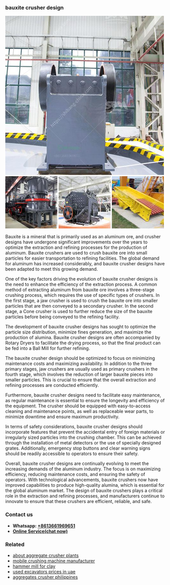<h3>bauxite crusher design</h3><img src='1702952924.jpg' alt=''><p>Bauxite is a mineral that is primarily used as an aluminum ore, and crusher designs have undergone significant improvements over the years to optimize the extraction and refining processes for the production of aluminum. Bauxite crushers are used to crush bauxite ore into small particles for easier transportation to refining facilities. The global demand for aluminum has increased considerably, and bauxite crusher designs have been adapted to meet this growing demand.</p><p>One of the key factors driving the evolution of bauxite crusher designs is the need to enhance the efficiency of the extraction process. A common method of extracting aluminum from bauxite ore involves a three-stage crushing process, which requires the use of specific types of crushers. In the first stage, a jaw crusher is used to crush the bauxite ore into smaller particles that are then conveyed to a secondary crusher. In the second stage, a Cone crusher is used to further reduce the size of the bauxite particles before being conveyed to the refining facility.</p><p>The development of bauxite crusher designs has sought to optimize the particle size distribution, minimize fines generation, and maximize the production of alumina. Bauxite crusher designs are often accompanied by Rotary Dryers to facilitate the drying process, so that the final product can be fed into a Ball Mill for further refining.</p><p>The bauxite crusher design should be optimized to focus on minimizing maintenance costs and maximizing availability. In addition to the three primary stages, jaw crushers are usually used as primary crushers in the fourth stage, which involves the reduction of larger bauxite pieces into smaller particles. This is crucial to ensure that the overall extraction and refining processes are conducted efficiently.</p><p>Furthermore, bauxite crusher designs need to facilitate easy maintenance, as regular maintenance is essential to ensure the longevity and efficiency of the equipment. The crusher should be equipped with easy-to-access cleaning and maintenance points, as well as replaceable wear parts, to minimize downtime and ensure maximum productivity.</p><p>In terms of safety considerations, bauxite crusher designs should incorporate features that prevent the accidental entry of foreign materials or irregularly sized particles into the crushing chamber. This can be achieved through the installation of metal detectors or the use of specially designed grates. Additionally, emergency stop buttons and clear warning signs should be readily accessible to operators to ensure their safety.</p><p>Overall, bauxite crusher designs are continually evolving to meet the increasing demands of the aluminum industry. The focus is on maximizing efficiency, reducing maintenance costs, and ensuring the safety of operators. With technological advancements, bauxite crushers now have improved capabilities to produce high-quality alumina, which is essential for the global aluminum market. The design of bauxite crushers plays a critical role in the extraction and refining processes, and manufacturers continue to innovate to ensure that these crushers are efficient, reliable, and safe.</p><h3>Contact us</h3><ul><li><strong>Whatsapp:&nbsp;<a href="https://wa.me/8613661969651">+8613661969651</a></strong></li><li><a href="https://swt.shibang-china.com/?git&amp;zhl&amp;bauxite crusher design"><strong>Online Service(chat now)</strong></a></li></ul><h3>Related</h3><ul><li><a href='about aggregate crusher plants.md'>about aggregate crusher plants</a></li><li><a href='mobile crushing machine manufacturer.md'>mobile crushing machine manufacturer</a></li><li><a href='hammer mill for clay.md'>hammer mill for clay</a></li><li><a href='used excavators prices in uae.md'>used excavators prices in uae</a></li><li><a href='aggregates crusher philippines.md'>aggregates crusher philippines</a></li></ul>